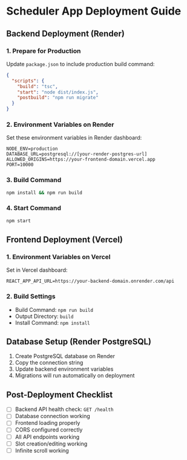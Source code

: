 # Scheduler App Deployment Guide

## Backend Deployment (Render)

### 1. Prepare for Production
Update `package.json` to include production build command:
```json
{
  "scripts": {
    "build": "tsc",
    "start": "node dist/index.js",
    "postbuild": "npm run migrate"
  }
}
```

### 2. Environment Variables on Render
Set these environment variables in Render dashboard:
```
NODE_ENV=production
DATABASE_URL=postgresql://[your-render-postgres-url]
ALLOWED_ORIGINS=https://your-frontend-domain.vercel.app
PORT=10000
```

### 3. Build Command
```bash
npm install && npm run build
```

### 4. Start Command
```bash
npm start
```

## Frontend Deployment (Vercel)

### 1. Environment Variables on Vercel
Set in Vercel dashboard:
```
REACT_APP_API_URL=https://your-backend-domain.onrender.com/api
```

### 2. Build Settings
- Build Command: `npm run build`
- Output Directory: `build`
- Install Command: `npm install`

## Database Setup (Render PostgreSQL)

1. Create PostgreSQL database on Render
2. Copy the connection string
3. Update backend environment variables
4. Migrations will run automatically on deployment

## Post-Deployment Checklist

- [ ] Backend API health check: `GET /health`
- [ ] Database connection working
- [ ] Frontend loading properly
- [ ] CORS configured correctly
- [ ] All API endpoints working
- [ ] Slot creation/editing working
- [ ] Infinite scroll working